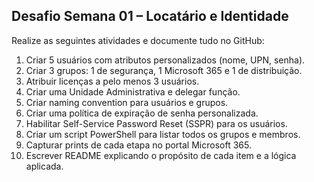 ## Desafio Semana 01 – Locatário e Identidade

Realize as seguintes atividades e documente tudo no GitHub:

1. Criar 5 usuários com atributos personalizados (nome, UPN, senha).
2. Criar 3 grupos: 1 de segurança, 1 Microsoft 365 e 1 de distribuição.
3. Atribuir licenças a pelo menos 3 usuários.
4. Criar uma Unidade Administrativa e delegar função.
5. Criar naming convention para usuários e grupos.
6. Criar uma política de expiração de senha personalizada.
7. Habilitar Self-Service Password Reset (SSPR) para os usuários.
8. Criar um script PowerShell para listar todos os grupos e membros.
9. Capturar prints de cada etapa no portal Microsoft 365.
10. Escrever README explicando o propósito de cada item e a lógica aplicada.
